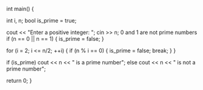 int main() {

  int i, n;
  bool is_prime = true;

  cout << "Enter a positive integer: ";
  cin >> n; 0 and 1 are not prime numbers
  if (n == 0 || n == 1) {
    is_prime = false;
  }

  
  for (i = 2; i <= n/2; ++i) {
    if (n % i == 0) {
      is_prime = false;
      break;
    }
  }

  if (is_prime)
    cout << n << " is a prime number";
  else
    cout << n << " is not a prime number";

  return 0;
}
